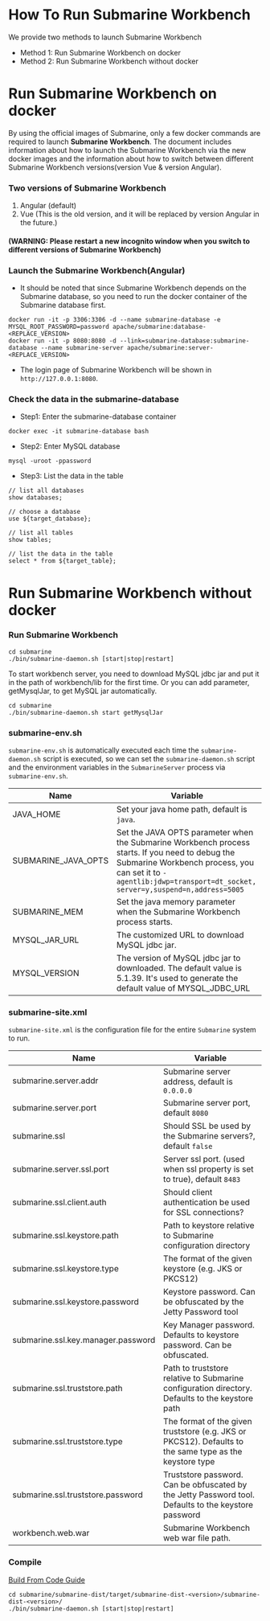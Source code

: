 <!--
   Licensed to the Apache Software Foundation (ASF) under one or more
   contributor license agreements.  See the NOTICE file distributed with
   this work for additional information regarding copyright ownership.
   The ASF licenses this file to You under the Apache License, Version 2.0
   (the "License"); you may not use this file except in compliance with
   the License.  You may obtain a copy of the License at
   http://www.apache.org/licenses/LICENSE-2.0
   Unless required by applicable law or agreed to in writing, software
   distributed under the License is distributed on an "AS IS" BASIS,
   WITHOUT WARRANTIES OR CONDITIONS OF ANY KIND, either express or implied.
   See the License for the specific language governing permissions and
   limitations under the License.
-->
# How To Run Submarine Workbench
We provide two methods to launch Submarine Workbench
*  Method 1:  Run Submarine Workbench on docker
*  Method 2:  Run Submarine Workbench without docker

# Run Submarine Workbench on docker

By using the official images of Submarine, only a few docker commands are required to launch **Submarine Workbench**. The document includes information about how to launch the Submarine Workbench via the new docker images and the information about how to switch between different Submarine Workbench versions(version Vue & version Angular).

### Two versions of Submarine Workbench
1. Angular (default)
2. Vue (This is the old version, and it will be replaced by version Angular in the future.)
#### (WARNING: Please restart a new **incognito window** when you switch to different versions of Submarine Workbench)
### Launch the Submarine Workbench(Angular)
* It should be noted that since Submarine Workbench depends on the Submarine database, so you need to run the docker container of the Submarine database first.
```
docker run -it -p 3306:3306 -d --name submarine-database -e MYSQL_ROOT_PASSWORD=password apache/submarine:database-<REPLACE_VERSION>
docker run -it -p 8080:8080 -d --link=submarine-database:submarine-database --name submarine-server apache/submarine:server-<REPLACE_VERSION>
```
* The login page of Submarine Workbench will be shown in ```http://127.0.0.1:8080```.
### Check the data in the submarine-database
*  Step1: Enter the submarine-database container
```
docker exec -it submarine-database bash
```
*  Step2: Enter MySQL database
```
mysql -uroot -ppassword
```
*  Step3: List the data in the table
```
// list all databases
show databases;

// choose a database
use ${target_database};

// list all tables
show tables;

// list the data in the table
select * from ${target_table};
```
# Run Submarine Workbench without docker
### Run Submarine Workbench

```
cd submarine
./bin/submarine-daemon.sh [start|stop|restart]
```
To start workbench server, you need to download MySQL jdbc jar and put it in the
path of workbench/lib for the first time. Or you can add parameter, getMysqlJar,
to get MySQL jar automatically.
```
cd submarine
./bin/submarine-daemon.sh start getMysqlJar
```

### submarine-env.sh

`submarine-env.sh` is automatically executed each time the `submarine-daemon.sh` script is executed, so we can set the `submarine-daemon.sh` script and the environment variables in the `SubmarineServer` process via `submarine-env.sh`.

| Name                | Variable                                                     |
| ------------------- | ------------------------------------------------------------ |
| JAVA_HOME           | Set your java home path, default is `java`.                  |
| SUBMARINE_JAVA_OPTS | Set the JAVA OPTS parameter when the Submarine Workbench process starts. If you need to debug the Submarine Workbench process, you can set it to `-agentlib:jdwp=transport=dt_socket, server=y,suspend=n,address=5005` |
| SUBMARINE_MEM       | Set the java memory parameter when the Submarine Workbench process starts. |
| MYSQL_JAR_URL       | The customized URL to download MySQL jdbc jar.               |
| MYSQL_VERSION       | The version of MySQL jdbc jar to downloaded. The default value is 5.1.39. It's used to generate the default value of MYSQL_JDBC_URL |

### submarine-site.xml

`submarine-site.xml` is the configuration file for the entire `Submarine` system to run.

| Name                               | Variable                                                     |
| ---------------------------------- | ------------------------------------------------------------ |
| submarine.server.addr              | Submarine server address, default is `0.0.0.0`               |
| submarine.server.port              | Submarine server port, default `8080`                        |
| submarine.ssl                      | Should SSL be used by the Submarine servers?, default `false` |
| submarine.server.ssl.port          | Server ssl port. (used when ssl property is set to true), default `8483` |
| submarine.ssl.client.auth          | Should client authentication be used for SSL connections?    |
| submarine.ssl.keystore.path        | Path to keystore relative to Submarine configuration directory |
| submarine.ssl.keystore.type        | The format of the given keystore (e.g. JKS or PKCS12)        |
| submarine.ssl.keystore.password    | Keystore password. Can be obfuscated by the Jetty Password tool |
| submarine.ssl.key.manager.password | Key Manager password. Defaults to keystore password. Can be obfuscated. |
| submarine.ssl.truststore.path      | Path to truststore relative to Submarine configuration directory. Defaults to the keystore path |
| submarine.ssl.truststore.type      | The format of the given truststore (e.g. JKS or PKCS12). Defaults to the same type as the keystore type |
| submarine.ssl.truststore.password  | Truststore password. Can be obfuscated by the Jetty Password tool. Defaults to the keystore password |
| workbench.web.war                  | Submarine Workbench web war file path.                       |



### Compile

[Build From Code Guide](../development/BuildFromCode.md)

```$xslt
cd submarine/submarine-dist/target/submarine-dist-<version>/submarine-dist-<version>/
./bin/submarine-daemon.sh [start|stop|restart]
```
